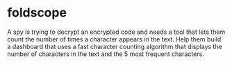 # foldscope
A spy is trying to decrypt an encrypted code and needs a tool that lets them count the number of times a character appears in the text. Help them build a dashboard that uses a fast character counting algorithm that displays the number of characters in the text and the 5 most frequent characters.
